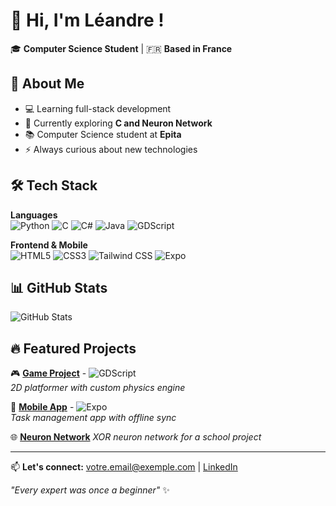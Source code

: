 # 👋 Hi, I'm Léandre !

🎓 **Computer Science Student** | 🇫🇷 **Based in France**

## 🚀 About Me
- 💻 Learning full-stack development
- 🌱 Currently exploring **C and Neuron Network**
- 📚 Computer Science student at **Epita**
- ⚡ Always curious about new technologies

## 🛠️ Tech Stack

**Languages**  
![Python](https://img.shields.io/badge/-Python-3776AB?style=flat&logo=python&logoColor=white)
![C](https://img.shields.io/badge/-C-A8B9CC?style=flat&logo=c&logoColor=black)
![C#](https://img.shields.io/badge/-C%23-239120?style=flat&logo=csharp&logoColor=white)
![Java](https://img.shields.io/badge/-Java-007396?style=flat&logo=java&logoColor=white)
![GDScript](https://img.shields.io/badge/-GDScript-478CBF?style=flat&logo=godot-engine&logoColor=white)

**Frontend & Mobile**  
![HTML5](https://img.shields.io/badge/-HTML5-E34F26?style=flat&logo=html5&logoColor=white)
![CSS3](https://img.shields.io/badge/-CSS3-1572B6?style=flat&logo=css3&logoColor=white)
![Tailwind CSS](https://img.shields.io/badge/-Tailwind%20CSS-06B6D4?style=flat&logo=tailwindcss&logoColor=white)
![Expo](https://img.shields.io/badge/-Expo-000020?style=flat&logo=expo&logoColor=white)

## 📊 GitHub Stats
![GitHub Stats](https://github-readme-stats.vercel.app/api?username=Leandre20c&show_icons=true&theme=radical&hide_border=true)

## 🔥 Featured Projects

🎮 **[Game Project](https://github.com/username/repo)** - ![GDScript](https://img.shields.io/badge/-GDScript-478CBF?style=flat&logo=godot-engine&logoColor=white)  
*2D platformer with custom physics engine*

📱 **[Mobile App](https://github.com/username/repo)** - ![Expo](https://img.shields.io/badge/-Expo-000020?style=flat&logo=expo&logoColor=white)  
*Task management app with offline sync*

🌐 **[Neuron Network]([https://github.com/username/repo](https://github.com/Leandre20c/XOR-neuron-network))**
*XOR neuron network for a school project*

---

📫 **Let's connect:** [votre.email@exemple.com](mailto:votre.email@exemple.com) | [LinkedIn](https://linkedin.com/in/votre-profil)

*"Every expert was once a beginner"* ✨
